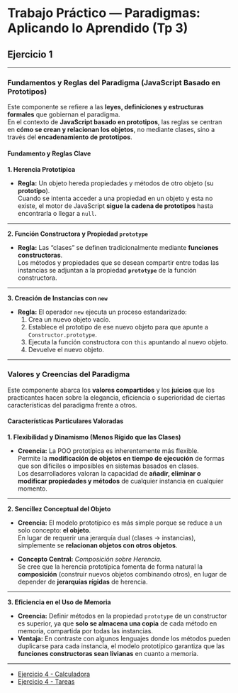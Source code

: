 # Trabajo Práctico — Paradigmas: Aplicando lo Aprendido (Tp 3)

## Ejercicio 1

---

### **Fundamentos y Reglas del Paradigma (JavaScript Basado en Prototipos)**

Este componente se refiere a las **leyes, definiciones y estructuras formales** que gobiernan el paradigma.  
En el contexto de **JavaScript basado en prototipos**, las reglas se centran en **cómo se crean y relacionan los objetos**, no mediante clases, sino a través del **encadenamiento de prototipos**.

#### Fundamento y Reglas Clave

**1. Herencia Prototípica**  
- **Regla:** Un objeto hereda propiedades y métodos de otro objeto (su **prototipo**).  
  Cuando se intenta acceder a una propiedad en un objeto y esta no existe, el motor de JavaScript **sigue la cadena de prototipos** hasta encontrarla o llegar a `null`.

---

**2. Función Constructora y Propiedad `prototype`**  
- **Regla:** Las “clases” se definen tradicionalmente mediante **funciones constructoras**.  
  Los métodos y propiedades que se desean compartir entre todas las instancias se adjuntan a la propiedad **`prototype`** de la función constructora.

---

**3. Creación de Instancias con `new`**  
- **Regla:** El operador `new` ejecuta un proceso estandarizado:
  1. Crea un nuevo objeto vacío.  
  2. Establece el prototipo de ese nuevo objeto para que apunte a `Constructor.prototype`.  
  3. Ejecuta la función constructora con `this` apuntando al nuevo objeto.  
  4. Devuelve el nuevo objeto.

---

### **Valores y Creencias del Paradigma**

Este componente abarca los **valores compartidos** y los **juicios** que los practicantes hacen sobre la elegancia, eficiencia o superioridad de ciertas características del paradigma frente a otros.

#### Características Particulares Valoradas

**1. Flexibilidad y Dinamismo (Menos Rígido que las Clases)**  
- **Creencia:** La POO prototípica es inherentemente más flexible.  
  Permite la **modificación de objetos en tiempo de ejecución** de formas que son difíciles o imposibles en sistemas basados en clases.  
  Los desarrolladores valoran la capacidad de **añadir, eliminar o modificar propiedades y métodos** de cualquier instancia en cualquier momento.

---

**2. Sencillez Conceptual del Objeto**  
- **Creencia:** El modelo prototípico es más simple porque se reduce a un solo concepto: **el objeto**.  
  En lugar de requerir una jerarquía dual (clases → instancias), simplemente se **relacionan objetos con otros objetos**.

- **Concepto Central:** *Composición sobre Herencia.*  
  Se cree que la herencia prototípica fomenta de forma natural la **composición** (construir nuevos objetos combinando otros), en lugar de depender de **jerarquías rígidas** de herencia.

---

**3. Eficiencia en el Uso de Memoria**  
- **Creencia:** Definir métodos en la propiedad `prototype` de un constructor es superior, ya que **solo se almacena una copia** de cada método en memoria, compartida por todas las instancias.  
- **Ventaja:** En contraste con algunos lenguajes donde los métodos pueden duplicarse para cada instancia, el modelo prototípico garantiza que las **funciones constructoras sean livianas** en cuanto a memoria.

---
- [Ejercicio 4 - Calculadora](./README%20Ejercicio%204%20Calculadora.md)
- [Ejercicio 4 - Tareas](./README%20Ejercicio%204%20Tareas.md)
